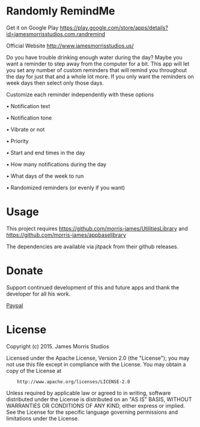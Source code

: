 # Randomly RemindMe

Get it on Google Play https://play.google.com/store/apps/details?id=jamesmorrisstudios.com.randremind

Official Website http://www.jamesmorrisstudios.us/

Do you have trouble drinking enough water during the day? Maybe you want a reminder to step away from the computer for a bit. This app will let you set any number of custom reminders that will remind you throughout the day for just that and a whole lot more. If you only want the reminders on week days then select only those days.

Customize each reminder independently with these options

• Notification text

• Notification tone

• Vibrate or not

• Priority

• Start and end times in the day

• How many notifications during the day

• What days of the week to run

• Randomized reminders (or evenly if you want)

# Usage
This project requires https://github.com/morris-james/UtilitiesLibrary and https://github.com/morris-james/appbaselibrary

The dependencies are available via jitpack from their github releases.

# Donate
Support continued development of this and future apps and thank the developer for all his work.

[Paypal](https://www.paypal.com/cgi-bin/webscr?cmd=_donations&business=HV5VHLU3PVGCL&lc=US&item_name=James%20Morris%20Studios&item_number=1234&currency_code=USD&bn=PP%2dDonationsBF%3abtn_donate_LG%2egif%3aNonHosted)

# License
Copyright (c) 2015.  James Morris Studios

Licensed under the Apache License, Version 2.0 (the "License");
you may not use this file except in compliance with the License.
You may obtain a copy of the License at

        http://www.apache.org/licenses/LICENSE-2.0

Unless required by applicable law or agreed to in writing, software
distributed under the License is distributed on an "AS IS" BASIS,
WITHOUT WARRANTIES OR CONDITIONS OF ANY KIND, either express or implied.
See the License for the specific language governing permissions and
limitations under the License.
